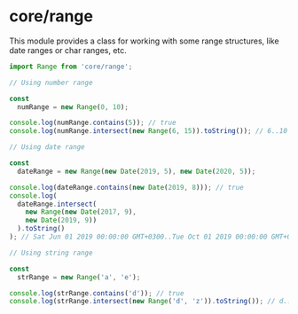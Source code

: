 # core/range

This module provides a class for working with some range structures, like date ranges or char ranges, etc.

```js
import Range from 'core/range';

// Using number range

const
  numRange = new Range(0, 10);

console.log(numRange.contains(5)); // true
console.log(numRange.intersect(new Range(6, 15)).toString()); // 6..10

// Using date range

const
  dateRange = new Range(new Date(2019, 5), new Date(2020, 5));

console.log(dateRange.contains(new Date(2019, 8))); // true
console.log(
  dateRange.intersect(
    new Range(new Date(2017, 9), 
    new Date(2019, 9))
  ).toString()
); // Sat Jun 01 2019 00:00:00 GMT+0300..Tue Oct 01 2019 00:00:00 GMT+0300

// Using string range

const
  strRange = new Range('a', 'e');

console.log(strRange.contains('d')); // true
console.log(strRange.intersect(new Range('d', 'z')).toString()); // d..e
```
